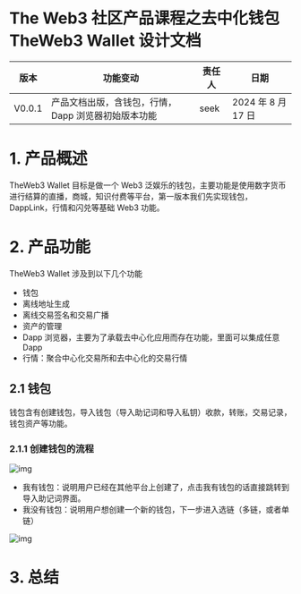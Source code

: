 # The Web3 社区产品课程之去中化钱包 TheWeb3 Wallet 设计文档



| 版本   | 功能变动                                            | 责任人 | 日期               |
| ------ | --------------------------------------------------- | ------ | ------------------ |
| V0.0.1 | 产品文档出版，含钱包，行情，Dapp 浏览器初始版本功能 | seek   | 2024 年 8 月 17 日 |



# 1. **产品概述**

TheWeb3 Wallet 目标是做一个 Web3 泛娱乐的钱包，主要功能是使用数字货币进行结算的直播，商城，知识付费等平台，第一版本我们先实现钱包，DappLink，行情和闪兑等基础 Web3 功能。

# 2. **产品功能**

TheWeb3 Wallet 涉及到以下几个功能

- 钱包
- 离线地址生成
- 离线交易签名和交易广播
- 资产的管理
- Dapp 浏览器，主要为了承载去中心化应用而存在功能，里面可以集成任意 Dapp
- 行情：聚合中心化交易所和去中心化的交易行情

## 2.1 **钱包**

钱包含有创建钱包，导入钱包（导入助记词和导入私钥）收款，转账，交易记录，钱包资产等功能。

### 2.1.1 **创建钱包的流程**

![img](https://thewebthree.xyz/media/editor/output_20241011175454398763.png)

- 我有钱包：说明用户已经在其他平台上创建了，点击我有钱包的话直接跳转到导入助记词界面。
- 我没有钱包：说明用户想创建一个新的钱包，下一步进入选链（多链，或者单链）

![img](https://thewebthree.xyz/media/editor/11_20241011175508758376.png)

# 3. **总结**